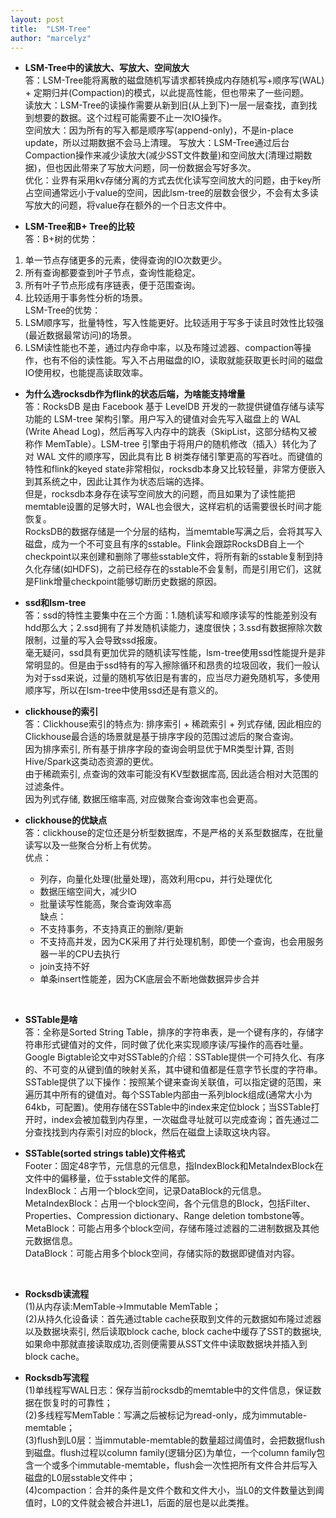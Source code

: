 ```yaml
---
layout: post
title:  "LSM-Tree"
author: "marcelyz"
---
```


- **LSM-Tree中的读放大、写放大、空间放大**  
答：LSM-Tree能将离散的磁盘随机写请求都转换成内存随机写+顺序写(WAL) + 定期归并(Compaction)的模式，以此提高性能，但也带来了一些问题。  
读放大：LSM-Tree的读操作需要从新到旧(从上到下)一层一层查找，直到找到想要的数据。这个过程可能需要不止一次IO操作。  
空间放大：因为所有的写入都是顺序写(append-only)，不是in-place update，所以过期数据不会马上清理。
写放大：LSM-Tree通过后台Compaction操作来减少读放大(减少SST文件数量)和空间放大(清理过期数据)，但也因此带来了写放大问题，同一份数据会写好多次。  
优化：业界有采用kv存储分离的方式去优化读写空间放大的问题，由于key所占空间通常远小于value的空间，因此lsm-tree的层数会很少，不会有太多读写放大的问题，将value存在额外的一个日志文件中。  

- **LSM-Tree和B+ Tree的比较**  
答：B+树的优势：  
1. 单一节点存储更多的元素，使得查询的IO次数更少。  
2. 所有查询都要查到叶子节点，查询性能稳定。  
3. 所有叶子节点形成有序链表，便于范围查询。  
4. 比较适用于事务性分析的场景。  
LSM-Tree的优势：  
1. LSM顺序写，批量特性，写入性能更好。比较适用于写多于读且时效性比较强(最近数据最常访问)的场景。  
2. LSM读性能也不差，通过内存命中率，以及布隆过滤器、compaction等操作，也有不俗的读性能。写入不占用磁盘的IO，读取就能获取更长时间的磁盘IO使用权，也能提高读取效率。

- **为什么选rocksdb作为flink的状态后端，为啥能支持增量**  
答：RocksDB 是由 Facebook 基于 LevelDB 开发的一款提供键值存储与读写功能的 LSM-tree 架构引擎。用户写入的键值对会先写入磁盘上的 WAL (Write Ahead Log)，然后再写入内存中的跳表（SkipList，这部分结构又被称作 MemTable）。LSM-tree 引擎由于将用户的随机修改（插入）转化为了对 WAL 文件的顺序写，因此具有比 B 树类存储引擎更高的写吞吐。而键值的特性和flink的keyed state非常相似，rocksdb本身又比较轻量，非常方便嵌入到其系统之中，因此让其作为状态后端的选择。  
但是，rocksdb本身存在读写空间放大的问题，而且如果为了读性能把memtable设置的足够大时，WAL也会很大，这样宕机的话需要很长时间才能恢复。  
RocksDB的数据存储是一个分层的结构，当memtable写满之后，会将其写入磁盘，成为一个不可变且有序的sstable。Flink会跟踪RocksDB自上一个checkpoint以来创建和删除了哪些sstable文件，将所有新的sstable复制到持久化存储(如HDFS)，之前已经存在的sstable不会复制，而是引用它们，这就是Flink增量checkpoint能够切断历史数据的原因。  

- **ssd和lsm-tree**  
答：ssd的特性主要集中在三个方面：1.随机读写和顺序读写的性能差别没有hdd那么大；2.ssd拥有了并发随机读能力，速度很快；3.ssd有数据擦除次数限制，过量的写入会导致ssd报废。  
毫无疑问，ssd具有更加优异的随机读写性能，lsm-tree使用ssd性能提升是非常明显的。但是由于ssd特有的写入擦除循环和昂贵的垃圾回收，我们一般认为对于ssd来说，过量的随机写依旧是有害的，应当尽力避免随机写，多使用顺序写，所以在lsm-tree中使用ssd还是有意义的。  

- **clickhouse的索引**  
答：Clickhouse索引的特点为: 排序索引 + 稀疏索引 + 列式存储, 因此相应的Clickhouse最合适的场景就是基于排序字段的范围过滤后的聚合查询。  
因为排序索引, 所有基于排序字段的查询会明显优于MR类型计算, 否则Hive/Spark这类动态资源的更优。  
由于稀疏索引, 点查询的效率可能没有KV型数据库高, 因此适合相对大范围的过滤条件。  
因为列式存储, 数据压缩率高, 对应做聚合查询效率也会更高。  

- **clickhouse的优缺点**  
答：clickhouse的定位还是分析型数据库，不是严格的关系型数据库，在批量读写以及一些聚合分析上有优势。  
优点：  
    * 列存，向量化处理(批量处理)，高效利用cpu，并行处理优化
    * 数据压缩空间大，减少IO  
    * 批量读写性能高，聚合查询效率高  
缺点：
    * 不支持事务，不支持真正的删除/更新  
    * 不支持高并发，因为CK采用了并行处理机制，即使一个查询，也会用服务器一半的CPU去执行
    * join支持不好
    * 单条insert性能差，因为CK底层会不断地做数据异步合并  
<br>

- **SSTable是啥**  
答：全称是Sorted String Table，排序的字符串表，是一个键有序的，存储字符串形式键值对的文件，同时做了优化来实现顺序读/写操作的高吞吐量。  
Google Bigtable论文中对SSTable的介绍：SSTable提供一个可持久化、有序的、不可变的从键到值的映射关系，其中键和值都是任意字节长度的字符串。SSTable提供了以下操作：按照某个键来查询关联值，可以指定键的范围，来遍历其中所有的键值对。每个SSTable内部由一系列block组成(通常大小为64kb，可配置)。使用存储在SSTable中的index来定位block；当SSTable打开时，index会被加载到内存里，一次磁盘寻址就可以完成查询；首先通过二分查找找到内存索引对应的block，然后在磁盘上读取这块内容。  

- **SSTable(sorted strings table)文件格式**  
Footer：固定48字节，元信息的元信息，指IndexBlock和MetaIndexBlock在文件中的偏移量，位于sstable文件的尾部。  
IndexBlock：占用一个block空间，记录DataBlock的元信息。  
MetaIndexBlock：占用一个block空间，各个元信息的Block，包括Filter、Properties、Compression dictionary、Range deletion tombstone等。  
MetaBlock：可能占用多个block空间，存储布隆过滤器的二进制数据及其他元数据信息。  
DataBlock：可能占用多个block空间，存储实际的数据即键值对内容。  
<br>

- **Rocksdb读流程**  
(1)从内存读:MemTable->Immutable MemTable；  
(2)从持久化设备读：首先通过table cache获取到文件的元数据如布隆过滤器以及数据块索引, 然后读取block cache, block cache中缓存了SST的数据块,如果命中那就直接读取成功,否则便需要从SST文件中读取数据块并插入到block cache。  

- **Rocksdb写流程**  
(1)单线程写WAL日志：保存当前rocksdb的memtable中的文件信息，保证数据在恢复时的可靠性；  
(2)多线程写MemTable：写满之后被标记为read-only，成为immutable-memtable；  
(3)flush到L0层：当immutable-memtable的数量超过阈值时，会把数据flush到磁盘。flush过程以column family(逻辑分区)为单位，一个column family包含一个或多个immutable-memtable，flush会一次性把所有文件合并后写入磁盘的L0层sstable文件中；  
(4)compaction：合并的条件是文件个数和文件大小，当L0的文件数量达到阈值时，L0的文件就会被合并进L1，后面的层也是以此类推。  
